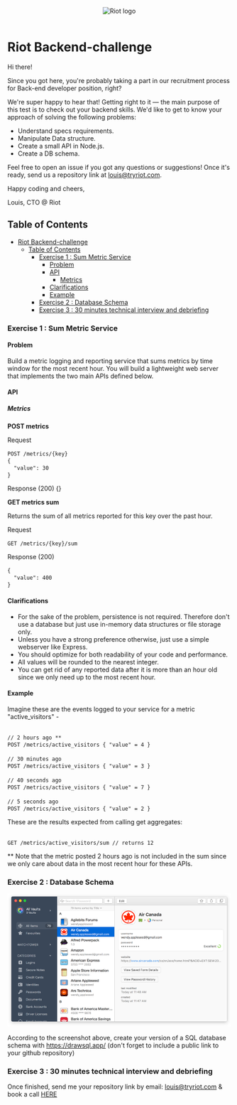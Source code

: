 <p align="center">
  <img alt="Riot logo" src="https://tryriot.com/wp-content/themes/riot-2020-production/images/logo-purple.svg" />
  <br>
  <br>
</p>

# Riot Backend-challenge

Hi there!

Since you got here, you're probably taking a part in our recruitment process for Back-end developer position, right?

We're super happy to hear that! Getting right to it — the main purpose of this test is to check out your backend skills. We'd like to get to know your approach of solving the following problems:

- Understand specs requirements.
- Manipulate Data structure.
- Create a small API in Node.js.
- Create a DB schema.

Feel free to open an issue if you got any questions or suggestions! Once it's ready, send us a repository link at louis@tryriot.com.

Happy coding and cheers,

Louis, CTO @ Riot

## Table of Contents

- [Riot Backend-challenge](#riot-backend-challenge)
  - [Table of Contents](#table-of-contents)
    - [Exercise 1 : Sum Metric Service](#exercise-1--sum-metric-service)
      - [Problem](#problem)
      - [API](#api)
        - [Metrics](#metrics)
      - [Clarifications](#clarifications)
      - [Example](#example)
    - [Exercise 2 : Database Schema](#exercise-2--database-schema)
    - [Exercise 3 : 30 minutes technical interview and debriefing](#exercise-3--30-minutes-technical-interview-and-debriefing)

### Exercise 1 : Sum Metric Service

#### Problem

Build a metric logging and reporting service that sums metrics by time window for the most recent hour. You will build a lightweight web server that implements the two main APIs defined below.

#### API

##### Metrics

**POST metrics**

Request

```curl
POST /metrics/{key}
{
  "value": 30
}
```

Response (200)
{}

**GET metrics sum**

Returns the sum of all metrics reported for this key over the past hour.

Request

```curl
GET /metrics/{key}/sum
```

Response (200)

```curl
{
  "value": 400
}
```

#### Clarifications

- For the sake of the problem, persistence is not required. Therefore don't use a database but just use in-memory data structures or file storage only.
- Unless you have a strong preference otherwise, just use a simple webserver like Express.
- You should optimize for both readability of your code and performance.
- All values will be rounded to the nearest integer.
- You can get rid of any reported data after it is more than an hour old since we only need up to the most recent hour.

#### Example

Imagine these are the events logged to your service for a metric "active_visitors" -

```curl

// 2 hours ago **
POST ​/metrics/​active_visitors { ​"value"​ = ​4​ }

// 30 minutes ago
POST ​/metrics/​active_visitors { ​"value"​ = ​3​ }

// 40 seconds ago
POST ​/metrics/​active_visitors { ​"value"​ = ​7​ }

// 5 seconds ago
POST ​/metrics/​active_visitors { ​"value"​ = ​2​ }

```

These are the results expected from calling get aggregates:

```curl

GET ​/metrics/​active_visitors​/sum // returns 12

```

** Note that the metric posted 2 hours ago is not included in the sum since we only care about data in the most recent hour for these APIs.

### Exercise 2 : Database Schema

![1password screenshot](./img/1-password.png)

According to the screenshot above, create your version of a SQL database schema with <https://drawsql.app/> (don't forget to include a public link to your github repository)

### Exercise 3 : 30 minutes technical interview and debriefing

Once finished, send me your repository link by email: louis@tryriot.com & book a call [HERE](https://calendly.com/louis-cibot/code)
